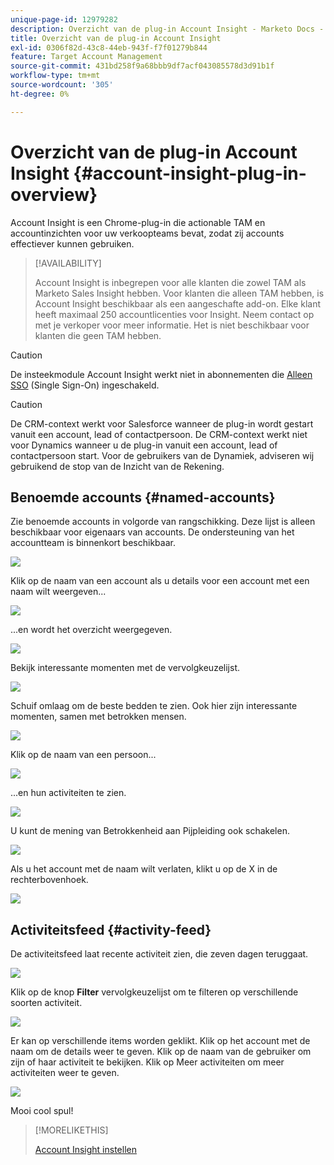 ```yaml
---
unique-page-id: 12979282
description: Overzicht van de plug-in Account Insight - Marketo Docs - Productdocumentatie
title: Overzicht van de plug-in Account Insight
exl-id: 0306f82d-43c8-44eb-943f-f7f01279b844
feature: Target Account Management
source-git-commit: 431bd258f9a68bbb9df7acf043085578d3d91b1f
workflow-type: tm+mt
source-wordcount: '305'
ht-degree: 0%

---
```


# Overzicht van de plug-in Account Insight {#account-insight-plug-in-overview}

Account Insight is een Chrome-plug-in die actionable TAM en accountinzichten voor uw verkoopteams bevat, zodat zij accounts effectiever kunnen gebruiken.

>[!AVAILABILITY]
>
>Account Insight is inbegrepen voor alle klanten die zowel TAM als Marketo Sales Insight hebben. Voor klanten die alleen TAM hebben, is Account Insight beschikbaar als een aangeschafte add-on. Elke klant heeft maximaal 250 accountlicenties voor Insight. Neem contact op met je verkoper voor meer informatie. Het is niet beschikbaar voor klanten die geen TAM hebben.

>[!CAUTION]
>
>De insteekmodule Account Insight werkt niet in abonnementen die [Alleen SSO](/help/marketo/product-docs/administration/additional-integrations/restrict-user-login-to-sso-only.md) (Single Sign-On) ingeschakeld.

>[!CAUTION]
>
>De CRM-context werkt voor Salesforce wanneer de plug-in wordt gestart vanuit een account, lead of contactpersoon. De CRM-context werkt niet voor Dynamics wanneer u de plug-in vanuit een account, lead of contactpersoon start. Voor de gebruikers van de Dynamiek, adviseren wij gebruikend de stop van de Inzicht van de Rekening.

## Benoemde accounts {#named-accounts}

Zie benoemde accounts in volgorde van rangschikking. Deze lijst is alleen beschikbaar voor eigenaars van accounts. De ondersteuning van het accountteam is binnenkort beschikbaar.

![](assets/na1.png)

Klik op de naam van een account als u details voor een account met een naam wilt weergeven...

![](assets/na3.png)

...en wordt het overzicht weergegeven.

![](assets/na4.png)

Bekijk interessante momenten met de vervolgkeuzelijst.

![](assets/na5.png)

Schuif omlaag om de beste bedden te zien. Ook hier zijn interessante momenten, samen met betrokken mensen.

![](assets/na6.png)

Klik op de naam van een persoon...

![](assets/na7.png)

...en hun activiteiten te zien.

![](assets/na8.png)

U kunt de mening van Betrokkenheid aan Pijpleiding ook schakelen.

![](assets/na9.png)

Als u het account met de naam wilt verlaten, klikt u op de X in de rechterbovenhoek.

![](assets/na10.png)

## Activiteitsfeed {#activity-feed}

De activiteitsfeed laat recente activiteit zien, die zeven dagen teruggaat.

![](assets/af1.png)

Klik op de knop **Filter** vervolgkeuzelijst om te filteren op verschillende soorten activiteit.

![](assets/af2.png)

Er kan op verschillende items worden geklikt. Klik op het account met de naam om de details weer te geven. Klik op de naam van de gebruiker om zijn of haar activiteit te bekijken. Klik op Meer activiteiten om meer activiteiten weer te geven.

![](assets/af3.png)

Mooi cool spul!

>[!MORELIKETHIS]
>
>[Account Insight instellen](/help/marketo/product-docs/target-account-management/setup-tam/set-up-account-insight.md)
